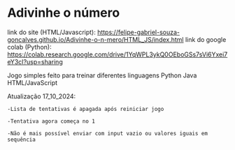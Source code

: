 # Adivinhe o número

link do site (HTML/Javascript): https://felipe-gabriel-souza-goncalves.github.io/Adivinhe-o-n-mero/HTML_JS/index.html
link do google colab (Python): https://colab.research.google.com/drive/1YqWPL3ykQ0OEboGSs7sVi6Yxei7eY3cI?usp=sharing

Jogo simples feito para treinar diferentes linguagens
Python
Java
HTML/JavaScript

Atualização 17_10_2024:

    -Lista de tentativas é apagada após reiniciar jogo
    
    -Tentativa agora começa no 1
    
    -Não é mais possível enviar com input vazio ou valores iguais em sequência


